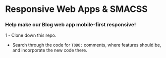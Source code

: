 # Responsive Web Apps & SMACSS
### Help make our Blog web app mobile-first responsive!

1 - Clone down this repo.

- Search through the code for `TODO:` comments, where features should be, and incorporate the new code there.


